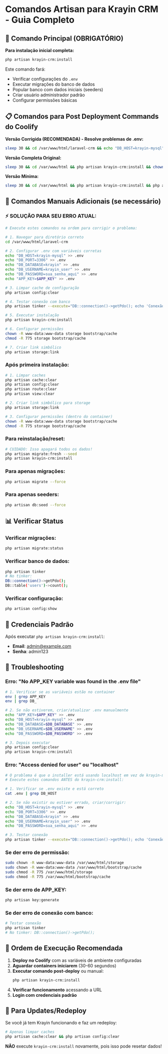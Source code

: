 # Comandos Artisan para Krayin CRM - Guia Completo

## 🚀 Comando Principal (OBRIGATÓRIO)

**Para instalação inicial completa:**
```bash
php artisan krayin-crm:install
```

Este comando fará:
- Verificar configurações do `.env`
- Executar migrações do banco de dados
- Popular banco com dados iniciais (seeders)
- Criar usuário administrador padrão
- Configurar permissões básicas

## 📋 Comandos para Post Deployment Commands do Coolify

**Versão Corrigida (RECOMENDADA) - Resolve problemas de .env:**
```bash
sleep 30 && cd /var/www/html/laravel-crm && echo "DB_HOST=krayin-mysql" >> .env && echo "DB_PORT=3306" >> .env && echo "DB_DATABASE=${DB_DATABASE:-krayin}" >> .env && echo "DB_USERNAME=${DB_USERNAME:-krayin_user}" >> .env && echo "DB_PASSWORD=${DB_PASSWORD}" >> .env && echo "APP_KEY=${APP_KEY}" >> .env && php artisan config:clear && php artisan krayin-crm:install && chown -R www-data:www-data storage bootstrap/cache && chmod -R 775 storage bootstrap/cache && php artisan storage:link && echo "✅ Krayin CRM configurado!"
```

**Versão Completa Original:**
```bash
sleep 30 && cd /var/www/html && php artisan krayin-crm:install && chown -R www-data:www-data storage bootstrap/cache && chmod -R 775 storage bootstrap/cache && php artisan storage:link && echo "✅ Krayin CRM configurado!"
```

**Versão Mínima:**
```bash
sleep 30 && cd /var/www/html && php artisan krayin-crm:install && php artisan storage:link
```

## 🔧 Comandos Manuais Adicionais (se necessário)

### ⚡ SOLUÇÃO PARA SEU ERRO ATUAL:
```bash
# Execute estes comandos na ordem para corrigir o problema:

# 1. Navegar para diretório correto
cd /var/www/html/laravel-crm

# 2. Configurar .env com variáveis corretas
echo "DB_HOST=krayin-mysql" >> .env
echo "DB_PORT=3306" >> .env
echo "DB_DATABASE=krayin" >> .env
echo "DB_USERNAME=krayin_user" >> .env
echo "DB_PASSWORD=sua_senha_aqui" >> .env
echo "APP_KEY=$APP_KEY" >> .env

# 3. Limpar cache de configuração
php artisan config:clear

# 4. Testar conexão com banco
php artisan tinker --execute="DB::connection()->getPdo(); echo 'Conexão OK!';"

# 5. Executar instalação
php artisan krayin-crm:install

# 6. Configurar permissões
chown -R www-data:www-data storage bootstrap/cache
chmod -R 775 storage bootstrap/cache

# 7. Criar link simbólico
php artisan storage:link
```

### Após primeira instalação:
```bash
# 1. Limpar caches
php artisan cache:clear
php artisan config:clear
php artisan route:clear
php artisan view:clear

# 2. Criar link simbólico para storage
php artisan storage:link

# 3. Configurar permissões (dentro do container)
chown -R www-data:www-data storage bootstrap/cache
chmod -R 775 storage bootstrap/cache
```

### Para reinstalação/reset:
```bash
# CUIDADO: Isso apagará todos os dados!
php artisan migrate:fresh --seed
php artisan krayin-crm:install
```

### Para apenas migrações:
```bash
php artisan migrate --force
```

### Para apenas seeders:
```bash
php artisan db:seed --force
```

## 📊 Verificar Status

### Verificar migrações:
```bash
php artisan migrate:status
```

### Verificar banco de dados:
```bash
php artisan tinker
# No tinker:
DB::connection()->getPdo();
DB::table('users')->count();
```

### Verificar configuração:
```bash
php artisan config:show
```

## 🔑 Credenciais Padrão

Após executar `php artisan krayin-crm:install`:
- **Email**: admin@example.com
- **Senha**: admin123

## 🚨 Troubleshooting

### Erro: "No APP_KEY variable was found in the .env file"
```bash
# 1. Verificar se as variáveis estão no container
env | grep APP_KEY
env | grep DB_

# 2. Se não estiverem, criar/atualizar .env manualmente
echo "APP_KEY=$APP_KEY" >> .env
echo "DB_HOST=krayin-mysql" >> .env
echo "DB_DATABASE=$DB_DATABASE" >> .env
echo "DB_USERNAME=$DB_USERNAME" >> .env
echo "DB_PASSWORD=$DB_PASSWORD" >> .env

# 3. Depois executar
php artisan config:clear
php artisan krayin-crm:install
```

### Erro: "Access denied for user" ou "localhost"
```bash
# O problema é que o installer está usando localhost em vez de krayin-mysql
# Execute estes comandos ANTES do krayin-crm:install:

# 1. Verificar se .env existe e está correto
cat .env | grep DB_HOST

# 2. Se não existir ou estiver errado, criar/corrigir:
echo "DB_HOST=krayin-mysql" >> .env
echo "DB_PORT=3306" >> .env
echo "DB_DATABASE=krayin" >> .env
echo "DB_USERNAME=krayin_user" >> .env
echo "DB_PASSWORD=sua_senha_aqui" >> .env

# 3. Testar conexão
php artisan tinker --execute="DB::connection()->getPdo(); echo 'Conexão OK';"
```

### Se der erro de permissão:
```bash
sudo chown -R www-data:www-data /var/www/html/storage
sudo chown -R www-data:www-data /var/www/html/bootstrap/cache
sudo chmod -R 775 /var/www/html/storage
sudo chmod -R 775 /var/www/html/bootstrap/cache
```

### Se der erro de APP_KEY:
```bash
php artisan key:generate
```

### Se der erro de conexão com banco:
```bash
# Testar conexão
php artisan tinker
# No tinker: DB::connection()->getPdo();
```

## 📝 Ordem de Execução Recomendada

1. **Deploy no Coolify** com as variáveis de ambiente configuradas
2. **Aguardar containers iniciarem** (30-60 segundos)
3. **Executar comando post-deploy** ou manual:
   ```bash
   php artisan krayin-crm:install
   ```
4. **Verificar funcionamento** acessando a URL
5. **Login com credenciais padrão**

## 🔄 Para Updates/Redeploy

Se você já tem Krayin funcionando e faz um redeploy:
```bash
# Apenas limpar caches
php artisan cache:clear && php artisan config:clear
```

**NÃO** execute `krayin-crm:install` novamente, pois isso pode resetar dados!

